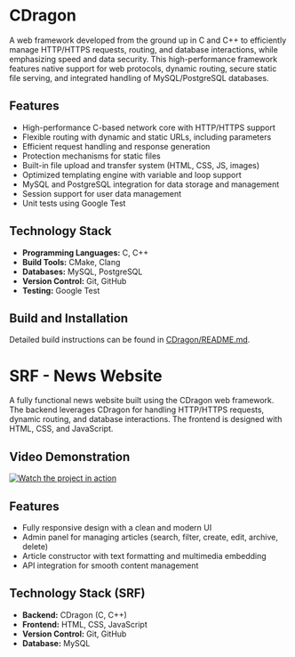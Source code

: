 # CDragon

A web framework developed from the ground up in C and C++ to efficiently manage HTTP/HTTPS requests, routing, and database interactions, while emphasizing speed and data security. This high-performance framework features native support for web protocols, dynamic routing, secure static file serving, and integrated handling of MySQL/PostgreSQL databases.

## Features
- High-performance C-based network core with HTTP/HTTPS support
- Flexible routing with dynamic and static URLs, including parameters
- Efficient request handling and response generation
- Protection mechanisms for static files
- Built-in file upload and transfer system (HTML, CSS, JS, images)
- Optimized templating engine with variable and loop support
- MySQL and PostgreSQL integration for data storage and management
- Session support for user data management
- Unit tests using Google Test

## Technology Stack
- **Programming Languages:** C, C++
- **Build Tools:** CMake, Clang
- **Databases:** MySQL, PostgreSQL
- **Version Control:** Git, GitHub
- **Testing:** Google Test

## Build and Installation
Detailed build instructions can be found in [CDragon/README.md](https://github.com/IlliaFransua/CDragon/blob/main/CDragon/README.md).

# SRF - News Website

A fully functional news website built using the CDragon web framework. The backend leverages CDragon for handling HTTP/HTTPS requests, dynamic routing, and database interactions. The frontend is designed with HTML, CSS, and JavaScript.

## Video Demonstration
[![Watch the project in action](https://img.youtube.com/vi/BTus-owak1A/0.jpg)](https://www.youtube.com/watch?v=BTus-owak1A)

## Features
- Fully responsive design with a clean and modern UI
- Admin panel for managing articles (search, filter, create, edit, archive, delete)
- Article constructor with text formatting and multimedia embedding
- API integration for smooth content management

## Technology Stack (SRF)
- **Backend:** CDragon (C, C++)
- **Frontend:** HTML, CSS, JavaScript
- **Version Control:** Git, GitHub
- **Database:** MySQL

